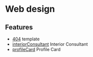 # Web design

## Features

- [404] template
- [interiorConsultant] Interior Consultant
- [profileCard] Profile Card

[404]: https://parcpaes.github.io/webdesign/404/
[interiorconsultant]: https://parcpaes.github.io/webdesign/interiorConsultant/
[profilecard]: https://parcpaes.github.io/webdesign/profileCard/
